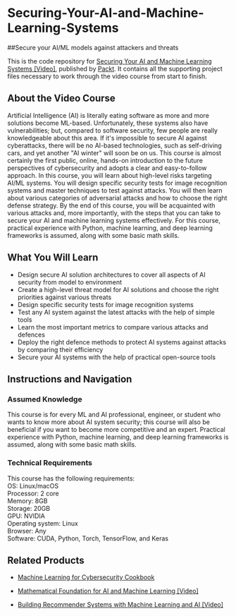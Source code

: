 # Securing-Your-AI-and-Machine-Learning-Systems
##Secure your AI/ML models against attackers and threats	

This is the code repository for [Securing Your AI and Machine Learning Systems [Video]](https://www.packtpub.com/in/data/securing-your-ai-and-machine-learning-systems-video), published by [Packt](https://www.packtpub.com/?utm_source=github). It contains all the supporting project files necessary to work through the video course from start to finish.

## About the Video Course
Artificial Intelligence (AI) is literally eating software as more and more solutions become ML-based. Unfortunately, these systems also have vulnerabilities; but, compared to software security, few people are really knowledgeable about this area. If it's impossible to secure AI against cyberattacks, there will be no AI-based technologies, such as self-driving cars, and yet another "AI winter" will soon be on us.
This course is almost certainly the first public, online, hands-on introduction to the future perspectives of cybersecurity and adopts a clear and easy-to-follow approach. In this course, you will learn about high-level risks targeting AI/ML systems. You will design specific security tests for image recognition systems and master techniques to test against attacks. You will then learn about various categories of adversarial attacks and how to choose the right defense strategy.
By the end of this course, you will be acquainted with various attacks and, more importantly, with the steps that you can take to secure your AI and machine learning systems effectively. For this course, practical experience with Python, machine learning, and deep learning frameworks is assumed, along with some basic math skills.


<H2>What You Will Learn</H2>
<DIV class=book-info-will-learn-text>
<UL>
<LI>Design secure AI solution architectures to cover all aspects of AI security from model to environment
<LI>Create a high-level threat model for AI solutions and choose the right priorities against various threats
<LI>Design specific security tests for image recognition systems
<LI>Test any AI system against the latest attacks with the help of simple tools
<LI>Learn the most important metrics to compare various attacks and defences
<LI>Deploy the right defence methods to protect AI systems against attacks by comparing their efficiency
<LI>Secure your AI systems with the help of practical open-source tools
</LI></UL></DIV>

## Instructions and Navigation
### Assumed Knowledge
This course is for every ML and AI professional, engineer, or student who wants to know more about AI system security; this course will also be beneficial if you want to become more competitive and an expert. Practical experience with Python, machine learning, and deep learning frameworks is assumed, along with some basic math skills.	

### Technical Requirements
This course has the following requirements:<br/>
OS: Linux/macOS<br/>
Processor: 2 core<br/>
Memory: 8GB<br/>
Storage: 20GB<br/>
GPU: NVIDIA<br/>
Operating system: Linux<br/>
Browser: Any<br/>
Software: CUDA, Python, Torch, TensorFlow, and Keras<br/>


## Related Products
* [Machine Learning for Cybersecurity Cookbook](https://www.packtpub.com/in/security/machine-learning-for-cybersecurity-cookbook)

* [Mathematical Foundation for AI and Machine Learning [Video]](https://www.packtpub.com/in/application-development/mathematical-foundation-ai-and-machine-learning-video)

* [Building Recommender Systems with Machine Learning and AI [Video]](https://www.packtpub.com/in/application-development/building-recommender-systems-machine-learning-and-ai-video)
